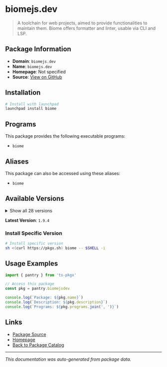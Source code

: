 # biomejs.dev

> A toolchain for web projects, aimed to provide functionalities to maintain them. Biome offers formatter and linter, usable via CLI and LSP.

## Package Information

- **Domain**: `biomejs.dev`
- **Name**: `biomejs.dev`
- **Homepage**: Not specified
- **Source**: [View on GitHub](https://github.com/pkgxdev/pantry/tree/main/projects/biomejs.dev/package.yml)

## Installation

```bash
# Install with launchpad
launchpad install biome
```

## Programs

This package provides the following executable programs:

- `biome`

## Aliases

This package can also be accessed using these aliases:

- `biome`

## Available Versions

<details>
<summary>Show all 28 versions</summary>

- `1.9.4`, `1.9.3`, `1.9.2`, `1.9.1`, `1.9.0`
- `1.8.3`, `1.8.2`, `1.8.1`, `1.8.0`, `1.7.3`
- `1.7.2`, `1.7.1`, `1.7.0`, `1.6.4`, `1.6.3`
- `1.6.2`, `1.6.1`, `1.6.0`, `1.5.3`, `1.5.2`
- `1.5.1`, `1.5.0`, `1.4.1`, `1.4.0`, `1.3.3`
- `1.3.1`, `1.3.0`, `1.2.2`

</details>

**Latest Version**: `1.9.4`

### Install Specific Version

```bash
# Install specific version
sh <(curl https://pkgx.sh) biome -- $SHELL -i
```

## Usage Examples

```typescript
import { pantry } from 'ts-pkgx'

// Access this package
const pkg = pantry.biomejsdev

console.log(`Package: ${pkg.name}`)
console.log(`Description: ${pkg.description}`)
console.log(`Programs: ${pkg.programs.join(', ')}`)
```

## Links

- [Package Source](https://github.com/pkgxdev/pantry/tree/main/projects/biomejs.dev/package.yml)
- [Homepage](#)
- [Back to Package Catalog](../package-catalog.md)

---

*This documentation was auto-generated from package data.*
